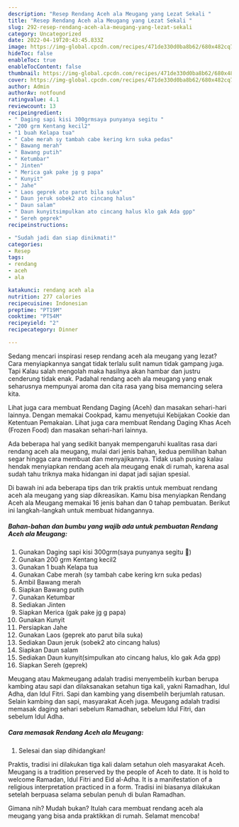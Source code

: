 ```yaml
---
description: "Resep Rendang Aceh ala Meugang yang Lezat Sekali "
title: "Resep Rendang Aceh ala Meugang yang Lezat Sekali "
slug: 292-resep-rendang-aceh-ala-meugang-yang-lezat-sekali
category: Uncategorized
date: 2022-04-19T20:43:45.833Z
image: https://img-global.cpcdn.com/recipes/471de330d0ba8b62/680x482cq70/rendang-aceh-ala-meugang-foto-resep-utama.jpg
hideToc: false
enableToc: true
enableTocContent: false
thumbnail: https://img-global.cpcdn.com/recipes/471de330d0ba8b62/680x482cq70/rendang-aceh-ala-meugang-foto-resep-utama.jpg
cover: https://img-global.cpcdn.com/recipes/471de330d0ba8b62/680x482cq70/rendang-aceh-ala-meugang-foto-resep-utama.jpg
author: Admin
authorAv: notfound
ratingvalue: 4.1
reviewcount: 13
recipeingredient:
- " Daging sapi kisi 300grmsaya punyanya segitu "
- "200 grm Kentang kecil2"
- "1 buah Kelapa tua"
- " Cabe merah sy tambah cabe kering krn suka pedas"
- " Bawang merah"
- " Bawang putih"
- " Ketumbar"
- " Jinten"
- " Merica gak pake jg g papa"
- " Kunyit"
- " Jahe"
- " Laos geprek ato parut bila suka"
- " Daun jeruk sobek2 ato cincang halus"
- " Daun salam"
- " Daun kunyitsimpulkan ato cincang halus klo gak Ada gpp"
- " Sereh geprek"
recipeinstructions:

- "Sudah jadi dan siap dinikmati!"
categories:
- Resep
tags:
- rendang
- aceh
- ala

katakunci: rendang aceh ala 
nutrition: 277 calories
recipecuisine: Indonesian
preptime: "PT19M"
cooktime: "PT54M"
recipeyield: "2"
recipecategory: Dinner

---
```



Sedang mencari inspirasi resep rendang aceh ala meugang yang lezat? Cara menyiapkannya sangat tidak terlalu sulit namun tidak gampang juga. Tapi Kalau salah mengolah maka hasilnya akan hambar dan justru cenderung tidak enak. Padahal rendang aceh ala meugang yang enak seharusnya mempunyai aroma dan cita rasa yang bisa memancing selera kita.


Lihat juga cara membuat Rendang Daging (Aceh) dan masakan sehari-hari lainnya. Dengan memakai Cookpad, kamu menyetujui Kebijakan Cookie dan Ketentuan Pemakaian. Lihat juga cara membuat Rendang Daging Khas Aceh (Frozen Food) dan masakan sehari-hari lainnya.

Ada beberapa hal yang sedikit banyak mempengaruhi kualitas rasa dari rendang aceh ala meugang, mulai dari jenis bahan, kedua pemilihan bahan segar hingga cara membuat dan menyajikannya. Tidak usah pusing kalau hendak menyiapkan rendang aceh ala meugang enak di rumah, karena asal sudah tahu triknya maka hidangan ini dapat jadi sajian spesial.


Di bawah ini ada beberapa tips dan trik praktis untuk membuat rendang aceh ala meugang yang siap dikreasikan. Kamu bisa menyiapkan Rendang Aceh ala Meugang memakai 16 jenis bahan dan 0 tahap pembuatan. Berikut ini langkah-langkah untuk membuat hidangannya.

<!--inarticleads1-->

##### Bahan-bahan dan bumbu yang wajib ada untuk pembuatan Rendang Aceh ala Meugang:

1. Gunakan  Daging sapi kisi 300grm(saya punyanya segitu 🙂)
1. Gunakan 200 grm Kentang kecil2
1. Gunakan 1 buah Kelapa tua
1. Gunakan  Cabe merah (sy tambah cabe kering krn suka pedas)
1. Ambil  Bawang merah
1. Siapkan  Bawang putih
1. Gunakan  Ketumbar
1. Sediakan  Jinten
1. Siapkan  Merica (gak pake jg g papa)
1. Gunakan  Kunyit
1. Persiapkan  Jahe
1. Gunakan  Laos (geprek ato parut bila suka)
1. Sediakan  Daun jeruk (sobek2 ato cincang halus)
1. Siapkan  Daun salam
1. Sediakan  Daun kunyit(simpulkan ato cincang halus, klo gak Ada gpp)
1. Siapkan  Sereh (geprek)


Meugang atau Makmeugang adalah tradisi menyembelih kurban berupa kambing atau sapi dan dilaksanakan setahun tiga kali, yakni Ramadhan, Idul Adha, dan Idul Fitri. Sapi dan kambing yang disembelih berjumlah ratusan. Selain kambing dan sapi, masyarakat Aceh juga. Meugang adalah tradisi memasak daging sehari sebelum Ramadhan, sebelum Idul Fitri, dan sebelum Idul Adha. 

<!--inarticleads2-->

##### Cara memasak Rendang Aceh ala Meugang:


1. Selesai dan siap dihidangkan!

Praktis, tradisi ini dilakukan tiga kali dalam setahun oleh masyarakat Aceh. Meugang is a tradition preserved by the people of Aceh to date. It is hold to welcome Ramadan, Idul Fitri and Eid al-Adha. It is a manifestation of a religious interpretation practiced in a form. Tradisi ini biasanya dilakukan setelah berpuasa selama sebulan penuh di bulan Ramadhan. 

Gimana nih? Mudah bukan? Itulah cara membuat rendang aceh ala meugang yang bisa anda praktikkan di rumah. Selamat mencoba!
